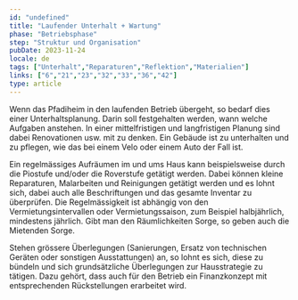 ```yaml
---
id: "undefined"
title: "Laufender Unterhalt + Wartung"
phase: "Betriebsphase"
step: "Struktur und Organisation"
pubDate: 2023-11-24
locale: de
tags: ["Unterhalt","Reparaturen","Reflektion","Materialien"]
links: ["6","21","23","32","33","36","42"]
type: article
---
```


Wenn das Pfadiheim in den laufenden Betrieb übergeht, so bedarf dies einer Unterhaltsplanung. Darin soll festgehalten werden, wann welche Aufgaben anstehen. In einer mittelfristigen und langfristigen Planung sind dabei Renovationen usw. mit zu denken. Ein Gebäude ist zu unterhalten und zu pflegen, wie das bei einem Velo oder einem Auto der Fall ist. 

Ein regelmässiges Aufräumen im und ums Haus kann beispielsweise durch die Piostufe und/oder die Roverstufe getätigt werden. Dabei können kleine Reparaturen, Malarbeiten und Reinigungen getätigt werden und es lohnt sich, dabei auch alle Beschriftungen und das gesamte Inventar zu überprüfen. Die Regelmässigkeit ist abhängig von den Vermietungsintervallen oder Vermietungssaison, zum Beispiel halbjährlich, mindestens jährlich. Gibt man den Räumlichkeiten Sorge, so geben auch die Mietenden Sorge.

Stehen grössere Überlegungen (Sanierungen, Ersatz von technischen Geräten oder sonstigen Ausstattungen) an, so lohnt es sich, diese zu bündeln und sich grundsätzliche Überlegungen zur Hausstrategie zu tätigen. Dazu gehört, dass auch für den Betrieb ein Finanzkonzept mit entsprechenden Rückstellungen erarbeitet wird.
